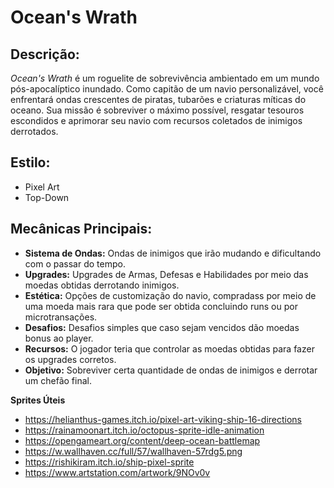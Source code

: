 # Ocean's Wrath

## Descrição:
_Ocean's Wrath_ é um roguelite de sobrevivência ambientado em um mundo pós-apocalíptico inundado. Como capitão de um navio personalizável, você enfrentará ondas crescentes de piratas, tubarões e criaturas míticas do oceano. Sua missão é sobreviver o máximo possível, resgatar tesouros escondidos e aprimorar seu navio com recursos coletados de inimigos derrotados.

## Estilo: 
- Pixel Art
- Top-Down 

## Mecânicas Principais: 
- **Sistema de Ondas:** Ondas de inimigos que irão mudando e dificultando com o passar do tempo.
- **Upgrades:** Upgrades de Armas, Defesas e Habilidades por meio das moedas obtidas derrotando inimigos.
- **Estética:** Opções de customização do navio, compradass por meio de uma moeda mais rara que pode ser obtida concluindo runs ou por microtransações.
- **Desafios:** Desafios simples que caso sejam vencidos dão moedas bonus ao player.
- **Recursos:** O jogador teria que controlar as moedas obtidas para fazer os upgrades corretos.
- **Objetivo:** Sobreviver certa quantidade de ondas de inimigos e derrotar um chefão final.

**Sprites Úteis**
- https://helianthus-games.itch.io/pixel-art-viking-ship-16-directions
- https://rainamoonart.itch.io/octopus-sprite-idle-animation
- https://opengameart.org/content/deep-ocean-battlemap
- https://w.wallhaven.cc/full/57/wallhaven-57rdg5.png
- https://rishikiram.itch.io/ship-pixel-sprite
- https://www.artstation.com/artwork/9NOv0v
